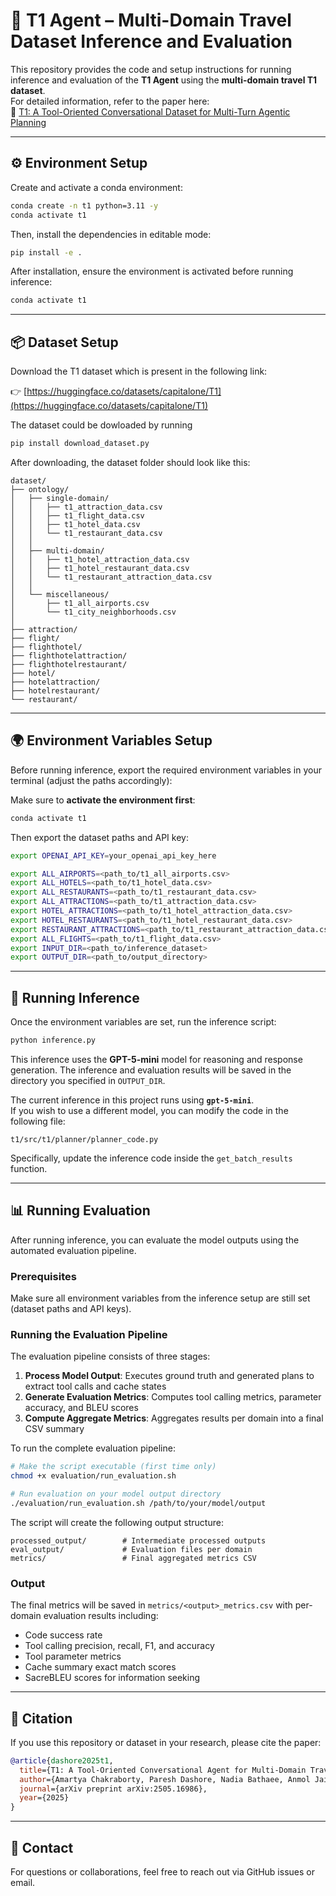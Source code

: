 # 🧠 T1 Agent – Multi-Domain Travel Dataset Inference and Evaluation

This repository provides the code and setup instructions for running inference and evaluation of the **T1 Agent** using the **multi-domain travel T1 dataset**.  
For detailed information, refer to the paper here:  
📄 [T1: A Tool-Oriented Conversational Dataset for Multi-Turn Agentic Planning](https://arxiv.org/abs/2505.16986)

---

## ⚙️ Environment Setup

Create and activate a conda environment:

```bash
conda create -n t1 python=3.11 -y
conda activate t1
```

Then, install the dependencies in editable mode:

```bash
pip install -e .
```

After installation, ensure the environment is activated before running inference:

```bash
conda activate t1
```

---

## 📦 Dataset Setup

Download the T1 dataset which is present in the following link:

👉 [https://huggingface.co/datasets/capitalone/T1](https://huggingface.co/datasets/capitalone/T1)

The dataset could be dowloaded by running
```bash
pip install download_dataset.py
```

After downloading, the dataset folder should look like this:

```
dataset/
├── ontology/
│   ├── single-domain/
│   │   ├── t1_attraction_data.csv
│   │   ├── t1_flight_data.csv
│   │   ├── t1_hotel_data.csv
│   │   └── t1_restaurant_data.csv
│   │
│   ├── multi-domain/
│   │   ├── t1_hotel_attraction_data.csv
│   │   ├── t1_hotel_restaurant_data.csv
│   │   └── t1_restaurant_attraction_data.csv
│   │
│   └── miscellaneous/
│       ├── t1_all_airports.csv
│       └── t1_city_neighborhoods.csv
│
├── attraction/
├── flight/
├── flighthotel/
├── flighthotelattraction/
├── flighthotelrestaurant/
├── hotel/
├── hotelattraction/
├── hotelrestaurant/
└── restaurant/
```

---

## 🌍 Environment Variables Setup

Before running inference, export the required environment variables in your terminal (adjust the paths accordingly):

Make sure to **activate the environment first**:

```bash
conda activate t1
```

Then export the dataset paths and API key:

```bash
export OPENAI_API_KEY=your_openai_api_key_here

export ALL_AIRPORTS=<path_to/t1_all_airports.csv>
export ALL_HOTELS=<path_to/t1_hotel_data.csv>
export ALL_RESTAURANTS=<path_to/t1_restaurant_data.csv>
export ALL_ATTRACTIONS=<path_to/t1_attraction_data.csv>
export HOTEL_ATTRACTIONS=<path_to/t1_hotel_attraction_data.csv>
export HOTEL_RESTAURANTS=<path_to/t1_hotel_restaurant_data.csv>
export RESTAURANT_ATTRACTIONS=<path_to/t1_restaurant_attraction_data.csv>
export ALL_FLIGHTS=<path_to/t1_flight_data.csv>
export INPUT_DIR=<path_to/inference_dataset>
export OUTPUT_DIR=<path_to/output_directory>
```

---

## 🚀 Running Inference

Once the environment variables are set, run the inference script:

```bash
python inference.py
```

This inference uses the **GPT-5-mini** model for reasoning and response generation.
The inference and evaluation results will be saved in the directory you specified in `OUTPUT_DIR`.

The current inference in this project runs using **`gpt-5-mini`**.  
If you wish to use a different model, you can modify the code in the following file:

```
t1/src/t1/planner/planner_code.py
```

Specifically, update the inference code inside the `get_batch_results` function.

---

## 📊 Running Evaluation

After running inference, you can evaluate the model outputs using the automated evaluation pipeline.

### Prerequisites

Make sure all environment variables from the inference setup are still set (dataset paths and API keys).

### Running the Evaluation Pipeline

The evaluation pipeline consists of three stages:

1. **Process Model Output**: Executes ground truth and generated plans to extract tool calls and cache states
2. **Generate Evaluation Metrics**: Computes tool calling metrics, parameter accuracy, and BLEU scores
3. **Compute Aggregate Metrics**: Aggregates results per domain into a final CSV summary

To run the complete evaluation pipeline:

```bash
# Make the script executable (first time only)
chmod +x evaluation/run_evaluation.sh

# Run evaluation on your model output directory
./evaluation/run_evaluation.sh /path/to/your/model/output
```

The script will create the following output structure:
```
processed_output/        # Intermediate processed outputs
eval_output/             # Evaluation files per domain
metrics/                 # Final aggregated metrics CSV
```

### Output

The final metrics will be saved in `metrics/<output>_metrics.csv` with per-domain evaluation results including:
- Code success rate
- Tool calling precision, recall, F1, and accuracy
- Tool parameter metrics
- Cache summary exact match scores
- SacreBLEU scores for information seeking

---

## 🧩 Citation

If you use this repository or dataset in your research, please cite the paper:

```bibtex
@article{dashore2025t1,
  title={T1: A Tool-Oriented Conversational Agent for Multi-Domain Travel Planning},
  author={Amartya Chakraborty, Paresh Dashore, Nadia Bathaee, Anmol Jain, Anirban Das, Shi-Xiong Zhang, Sambit Sahu, Milind Naphade, Genta Indra Winata},
  journal={arXiv preprint arXiv:2505.16986},
  year={2025}
}
```

---

## 📧 Contact

For questions or collaborations, feel free to reach out via GitHub issues or email.
